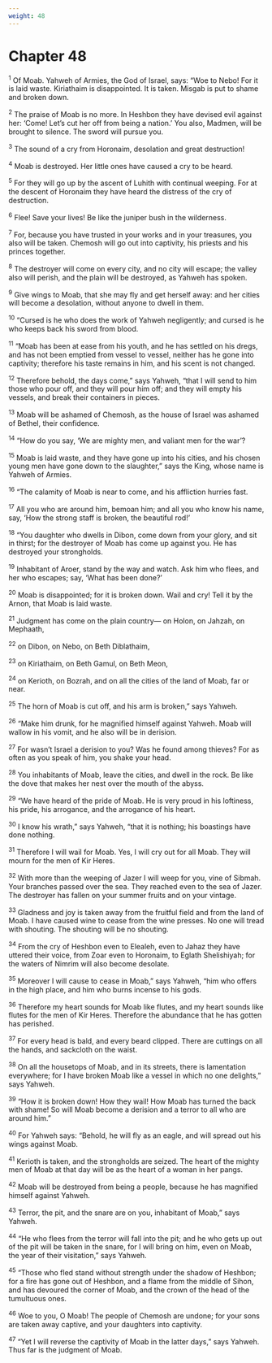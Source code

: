 ```yaml
---
weight: 48
---
```


# Chapter 48

<sup>1</sup> Of Moab. Yahweh of Armies, the God of Israel, says: “Woe to Nebo! For it is laid waste. Kiriathaim is disappointed. It is taken. Misgab is put to shame and broken down. 

<sup>2</sup> The praise of Moab is no more. In Heshbon they have devised evil against her: ‘Come! Let’s cut her off from being a nation.’ You also, Madmen, will be brought to silence. The sword will pursue you. 

<sup>3</sup> The sound of a cry from Horonaim, desolation and great destruction! 

<sup>4</sup> Moab is destroyed. Her little ones have caused a cry to be heard. 

<sup>5</sup> For they will go up by the ascent of Luhith with continual weeping. For at the descent of Horonaim they have heard the distress of the cry of destruction. 

<sup>6</sup> Flee! Save your lives! Be like the juniper bush in the wilderness. 

<sup>7</sup> For, because you have trusted in your works and in your treasures, you also will be taken. Chemosh will go out into captivity, his priests and his princes together. 

<sup>8</sup> The destroyer will come on every city, and no city will escape; the valley also will perish, and the plain will be destroyed, as Yahweh has spoken. 

<sup>9</sup> Give wings to Moab, that she may fly and get herself away: and her cities will become a desolation, without anyone to dwell in them. 

<sup>10</sup> “Cursed is he who does the work of Yahweh negligently; and cursed is he who keeps back his sword from blood. 

<sup>11</sup> “Moab has been at ease from his youth, and he has settled on his dregs, and has not been emptied from vessel to vessel, neither has he gone into captivity; therefore his taste remains in him, and his scent is not changed. 

<sup>12</sup> Therefore behold, the days come,” says Yahweh, “that I will send to him those who pour off, and they will pour him off; and they will empty his vessels, and break their containers in pieces. 

<sup>13</sup> Moab will be ashamed of Chemosh, as the house of Israel was ashamed of Bethel, their confidence. 

<sup>14</sup> “How do you say, ‘We are mighty men, and valiant men for the war’? 

<sup>15</sup> Moab is laid waste, and they have gone up into his cities, and his chosen young men have gone down to the slaughter,” says the King, whose name is Yahweh of Armies. 

<sup>16</sup> “The calamity of Moab is near to come, and his affliction hurries fast. 

<sup>17</sup> All you who are around him, bemoan him; and all you who know his name, say, ‘How the strong staff is broken, the beautiful rod!’ 

<sup>18</sup> “You daughter who dwells in Dibon, come down from your glory, and sit in thirst; for the destroyer of Moab has come up against you. He has destroyed your strongholds. 

<sup>19</sup> Inhabitant of Aroer, stand by the way and watch. Ask him who flees, and her who escapes; say, ‘What has been done?’ 

<sup>20</sup> Moab is disappointed; for it is broken down. Wail and cry! Tell it by the Arnon, that Moab is laid waste. 

<sup>21</sup> Judgment has come on the plain country— on Holon, on Jahzah, on Mephaath, 

<sup>22</sup> on Dibon, on Nebo, on Beth Diblathaim, 

<sup>23</sup> on Kiriathaim, on Beth Gamul, on Beth Meon, 

<sup>24</sup> on Kerioth, on Bozrah, and on all the cities of the land of Moab, far or near. 

<sup>25</sup> The horn of Moab is cut off, and his arm is broken,” says Yahweh. 

<sup>26</sup> “Make him drunk, for he magnified himself against Yahweh. Moab will wallow in his vomit, and he also will be in derision. 

<sup>27</sup> For wasn’t Israel a derision to you? Was he found among thieves? For as often as you speak of him, you shake your head. 

<sup>28</sup> You inhabitants of Moab, leave the cities, and dwell in the rock. Be like the dove that makes her nest over the mouth of the abyss. 

<sup>29</sup> “We have heard of the pride of Moab. He is very proud in his loftiness, his pride, his arrogance, and the arrogance of his heart. 

<sup>30</sup> I know his wrath,” says Yahweh, “that it is nothing; his boastings have done nothing. 

<sup>31</sup> Therefore I will wail for Moab. Yes, I will cry out for all Moab. They will mourn for the men of Kir Heres. 

<sup>32</sup> With more than the weeping of Jazer I will weep for you, vine of Sibmah. Your branches passed over the sea. They reached even to the sea of Jazer. The destroyer has fallen on your summer fruits and on your vintage. 

<sup>33</sup> Gladness and joy is taken away from the fruitful field and from the land of Moab. I have caused wine to cease from the wine presses. No one will tread with shouting. The shouting will be no shouting. 

<sup>34</sup> From the cry of Heshbon even to Elealeh, even to Jahaz they have uttered their voice, from Zoar even to Horonaim, to Eglath Shelishiyah; for the waters of Nimrim will also become desolate. 

<sup>35</sup> Moreover I will cause to cease in Moab,” says Yahweh, “him who offers in the high place, and him who burns incense to his gods. 

<sup>36</sup> Therefore my heart sounds for Moab like flutes, and my heart sounds like flutes for the men of Kir Heres. Therefore the abundance that he has gotten has perished. 

<sup>37</sup> For every head is bald, and every beard clipped. There are cuttings on all the hands, and sackcloth on the waist. 

<sup>38</sup> On all the housetops of Moab, and in its streets, there is lamentation everywhere; for I have broken Moab like a vessel in which no one delights,” says Yahweh. 

<sup>39</sup> “How it is broken down! How they wail! How Moab has turned the back with shame! So will Moab become a derision and a terror to all who are around him.” 

<sup>40</sup> For Yahweh says: “Behold, he will fly as an eagle, and will spread out his wings against Moab. 

<sup>41</sup> Kerioth is taken, and the strongholds are seized. The heart of the mighty men of Moab at that day will be as the heart of a woman in her pangs. 

<sup>42</sup> Moab will be destroyed from being a people, because he has magnified himself against Yahweh. 

<sup>43</sup> Terror, the pit, and the snare are on you, inhabitant of Moab,” says Yahweh. 

<sup>44</sup> “He who flees from the terror will fall into the pit; and he who gets up out of the pit will be taken in the snare, for I will bring on him, even on Moab, the year of their visitation,” says Yahweh. 

<sup>45</sup> “Those who fled stand without strength under the shadow of Heshbon; for a fire has gone out of Heshbon, and a flame from the middle of Sihon, and has devoured the corner of Moab, and the crown of the head of the tumultuous ones. 

<sup>46</sup> Woe to you, O Moab! The people of Chemosh are undone; for your sons are taken away captive, and your daughters into captivity. 

<sup>47</sup> “Yet I will reverse the captivity of Moab in the latter days,” says Yahweh. Thus far is the judgment of Moab. 


